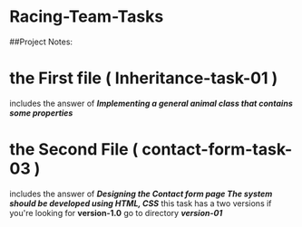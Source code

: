 # Racing-Team-Tasks
##Project Notes:
# the First file ( Inheritance-task-01 )
includes the answer of ***Implementing a general animal class that contains some properties***
# the Second File ( contact-form-task-03 )
includes the answer of ***Designing the Contact form page
The system should be developed using HTML, CSS*** this task has a two versions 
if you're looking for **version-1.0** go to directory ***version-01***
